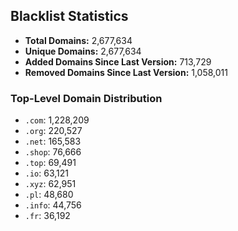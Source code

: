 ## Blacklist Statistics

- **Total Domains:** 2,677,634
- **Unique Domains:** 2,677,634
- **Added Domains Since Last Version:** 713,729
- **Removed Domains Since Last Version:** 1,058,011

### Top-Level Domain Distribution

-  `.com`: 1,228,209
-  `.org`: 220,527
-  `.net`: 165,583
-  `.shop`: 76,666
-  `.top`: 69,491
-  `.io`: 63,121
-  `.xyz`: 62,951
-  `.pl`: 48,680
-  `.info`: 44,756
-  `.fr`: 36,192
